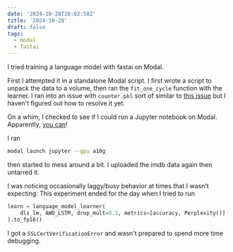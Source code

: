 ```yaml
---
date: '2024-10-28T20:02:58Z'
title: '2024-10-28'
draft: false
tags:
  - modal
  - fastai
---
```


I tried training a language model with fastai on Modal.

First I attempted it in a standalone Modal script.
I first wrote a script to unpack the data to a volume, then ran the `fit_one_cycle` function with the learner.
I ran into an issue with `counter.pkl` sort of similar to [this issue](https://github.com/fastai/fastai/issues/2787) but I haven't figured out how to resolve it yet.

On a whim, I checked to see if I could run a Jupyter notebook on Modal.
Apparently, [you can](https://modal.com/docs/guide/notebooks)!

I ran

```sh
modal launch jupyter --gpu a10g
```

then started to mess around a bit.
I uploaded the imdb data again then untarred it.

I was noticing occasionally laggy/busy behavior at times that I wasn't expecting.
This experiment ended for the day when I tried to run

```python
learn = language_model_learner(
    dls_lm, AWD_LSTM, drop_mult=0.3, metrics=[accuracy, Perplexity()]
).to_fp16()
```

I got a `SSLCertVerificationError` and wasn't prepared to spend more time debugging.
